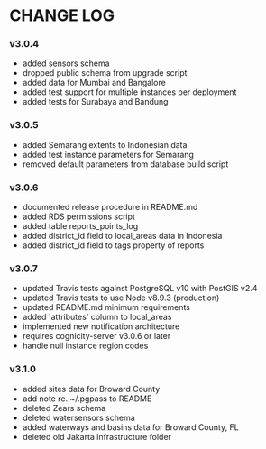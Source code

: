 CHANGE LOG
==========

### v3.0.4
- added sensors schema
- dropped public schema from upgrade script
- added data for Mumbai and Bangalore
- added test support for multiple instances per deployment
- added tests for Surabaya and Bandung

### v3.0.5
- added Semarang extents to Indonesian data
- added test instance parameters for Semarang
- removed default parameters from database build script

### v3.0.6
- documented release procedure in README.md
- added RDS permissions script
- added table reports_points_log
- added district_id field to local_areas data in Indonesia
- added district_id field to tags property of reports

### v3.0.7
- updated Travis tests against PostgreSQL v10 with PostGIS v2.4
- updated Travis tests to use Node v8.9.3 (production)
- updated README.md minimum requirements
- added 'attributes' column to local_areas
- implemented new notification architecture
- requires cognicity-server v3.0.6 or later
- handle null instance region codes

### v3.1.0
- added sites data for Broward County
- add note re. ~/.pgpass to README
- deleted Zears schema
- deleted watersensors schema
- added waterways and basins data for Broward County, FL
- deleted old Jakarta infrastructure folder
